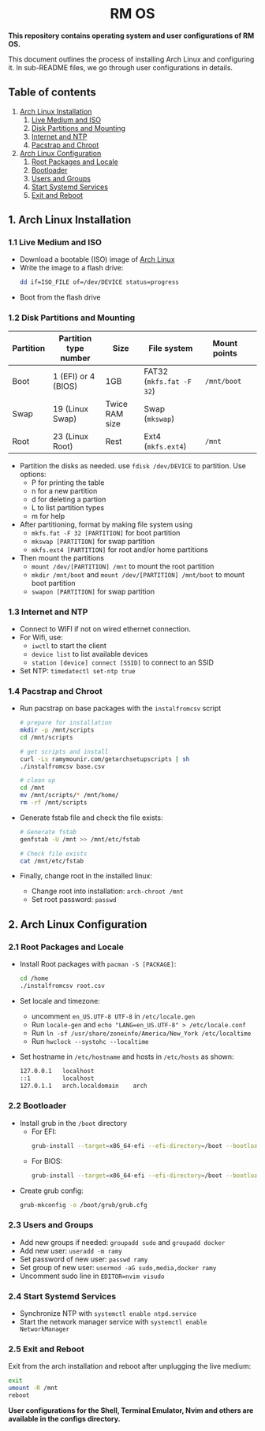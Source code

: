 <h1 align="center">RM OS</h1>

<!-- ![](./.config/misc/assets/examples/example2.png) -->

**This repository contains operating system and user configurations of RM OS.**

This document outlines the process of installing Arch Linux and configuring it.
In sub-README files, we go through user configurations in details.

<!-- This document outlines steps to [instal and configure Arch Linux -->
<!-- afresh](#arch-linux), make [system configurations](#system-administration), and -->
<!-- easily [load user settings](#user). The user settings support a -->
<!-- command-line-only setup for seamlessly working in a range of Linux distributions -->
<!-- and other UNIX-like operating systems. -->


## Table of contents

1. [Arch Linux Installation](#arch-linux-installation)
    1. [Live Medium and ISO](#live-medium)
    2. [Disk Partitions and Mounting](#disk-paritions)
    3. [Internet and NTP](#internet-ntp)
    4. [Pacstrap and Chroot](#pacstrap-chroot)
2. [Arch Linux Configuration](#arch-linux-configuration)
    1. [Root Packages and Locale](#root-packages)
    2. [Bootloader](#bootloader)
    3. [Users and Groups](#users-groups)
    4. [Start Systemd Services](#systemd-services)
    5. [Exit and Reboot](#reboot)

## 1. Arch Linux Installation <a name="arch-linux-installation"></a>

### 1.1 Live Medium and ISO <a name="live-medium"></a>
* Download a bootable (ISO) image of [Arch Linux](archlinux.org)
* Write the image to a flash drive: 
    ```sh
    dd if=ISO_FILE of=/dev/DEVICE status=progress
    ```
* Boot from the flash drive


### 1.2 Disk Partitions and Mounting <a name="disk-paritions"></a>

| Partition | Partition type number | Size           | File system              | Mount points |     |
| --------- | --------------------- | -------------- | ------------------------ | ------------ | --- |
| Boot      | 1 (EFI) or 4 (BIOS)   | 1GB            | FAT32 (`mkfs.fat -F 32`) | `/mnt/boot`  |     |
| Swap      | 19 (Linux Swap)       | Twice RAM size | Swap (`mkswap`)          |              |     |
| Root      | 23 (Linux Root)       | Rest           | Ext4 (`mkfs.ext4`)       | `/mnt`       |     |
* Partition the disks as needed. use `fdisk /dev/DEVICE` to partition. Use options:
	* P for printing the table
	* n for a new partition
	* d for deleting a partion
	* L to list partition types
	* m for help
* After partitioning, format by making file system using
	* `mkfs.fat -F 32 [PARTITION]` for boot partition
	* `mkswap [PARTITION]` for swap partition 
	* `mkfs.ext4 [PARTITION]` for root and/or home partitions
* Then mount the partitions
	* `mount /dev/[PARTITION] /mnt` to mount the root partition
	* `mkdir /mnt/boot` and `mount /dev/[PARTITION] /mnt/boot` to mount boot partition
	* `swapon [PARTITION]` for swap partition

### 1.3 Internet and NTP <a name="internet-ntp"></a>
* Connect to WIFI if not on wired ethernet connection.
* For Wifi, use:
	* `iwctl` to start the client
	* `device list` to list available devices
	* `station [device] connect [SSID]` to connect to an SSID
* Set NTP: `timedatectl set-ntp true`


### 1.4 Pacstrap and Chroot <a name="pacstrap-chroot"></a>
* Run pacstrap on base packages with the `instalfromcsv` script

    ```sh
    # prepare for installation
    mkdir -p /mnt/scripts
    cd /mnt/scripts

    # get scripts and install
    curl -Ls ramymounir.com/getarchsetupscripts | sh
    ./instalfromcsv base.csv

    # clean up
    cd /mnt
    mv /mnt/scripts/* /mnt/home/
    rm -rf /mnt/scripts
    ```

* Generate fstab file and check the file exists:
    ```sh
    # Generate fstab
    genfstab -U /mnt >> /mnt/etc/fstab

    # Check file exists
    cat /mnt/etc/fstab
    ```
* Finally, change root in the installed linux: 
	* Change root into installation: `arch-chroot /mnt`
	* Set root password: `passwd`


## 2. Arch Linux Configuration <a name="arch-linux-configuration"></a>

### 2.1 Root Packages and Locale <a name="root-packages"></a>

* Install Root packages with `pacman -S [PACKAGE]`:
    ```sh
    cd /home
    ./instalfromcsv root.csv
    ```

* Set locale and timezone:
	* uncomment `en_US.UTF-8 UTF-8` in `/etc/locale.gen`
	* Run `locale-gen` and `echo "LANG=en_US.UTF-8" > /etc/locale.conf`
	* Run `ln -sf /usr/share/zoneinfo/America/New_York /etc/localtime`
	* Run `hwclock --systohc --localtime`
* Set hostname in `/etc/hostname` and hosts in `/etc/hosts` as shown:
    ```sh
    127.0.0.1   localhost
    ::1         localhost
    127.0.1.1   arch.localdomain    arch
    ```

### 2.2 Bootloader <a name="bootloader"></a>
* Install grub in the `/boot` directory
	* For EFI: 
        ```sh
        grub-install --target=x86_64-efi --efi-directory=/boot --bootloader-id=grub_uefi --recheck
        ```
	* For BIOS:
        ```sh
        grub-install --target=x86_64-efi --efi-directory=/boot --bootloader-id=grub
        ```
* Create grub config:
    ```sh
    grub-mkconfig -o /boot/grub/grub.cfg
    ```
### 2.3 Users and Groups <a name="users-groups"></a>
* Add new groups if needed: `groupadd sudo` and `groupadd docker`
* Add new user: `useradd -m ramy`
* Set password of new user: `passwd ramy`
* Set group of new user: `usermod -aG sudo,media,docker ramy`
* Uncomment sudo line in `EDITOR=nvim visudo`

### 2.4 Start Systemd Services <a name="systemd-services"></a>
* Synchronize NTP with `systemctl enable ntpd.service`
* Start the network manager service with `systemctl enable NetworkManager`

### 2.5 Exit and Reboot <a name="reboot"></a>

Exit from the arch installation and reboot after unplugging the live medium:
```sh
exit
umount -R /mnt
reboot
```

**User configurations for the Shell, Terminal Emulator, Nvim and others are available in the configs directory.**



